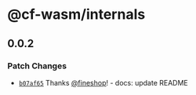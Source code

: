 # @cf-wasm/internals

## 0.0.2

### Patch Changes

- [`b07af65`](https://github.com/fineshopdesign/cf-wasm/commit/b07af651316223f32d9df9503c730d094dd256f4) Thanks [@fineshop](https://github.com/fineshop)! - docs: update README

